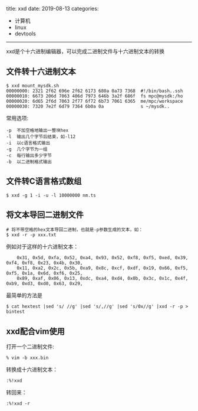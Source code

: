 title: xxd
date: 2019-08-13
categories:
- 计算机
- linux
- devtools




---

xxd是个十六进制编辑器，可以完成二进制文件与十六进制文本的转换



## 文件转十六进制文本



```
$ xxd mount_mysdk.sh 
00000000: 2321 2f62 696e 2f62 6173 680a 0a73 7368  #!/bin/bash..ssh
00000010: 6673 206d 7063 406d 7973 646b 3a2f 686f  fs mpc@mysdk:/ho
00000020: 6d65 2f6d 7063 2f77 6f72 6b73 7061 6365  me/mpc/workspace
00000030: 7320 7e2f 6d79 7364 6b0a 0a              s ~/mysdk..
```

常用选项:

```
-p  不加空格地输出一整块hex
-l  输出几个字节后结束，如-l12
-i  以c语言格式输出
-g  几个字节为一组
-c  每行输出多少字节
-b  以二进制格式输出
```

## 文件转C语言格式数组

```
$ xxd -g 1 -i -u -l 10000000 nm.ts
```

## 将文本导回二进制文件

```
# 将不带空格的hex文本导回二进制，也就是-p参数生成的文本，如：
$ xxd -r -p xxx.txt
```

例如对于这样的十六进制文本：

```
    0x31, 0x5d, 0xfa, 0x52, 0xa4, 0x93, 0x52, 0xf8, 0xf5, 0xed, 0x39, 0xf4, 0xf8, 0x23, 0x4b, 0x30,
    0x11, 0xa2, 0x2c, 0x5b, 0xa9, 0x8c, 0xcf, 0xdf, 0x19, 0x66, 0xf5, 0xf5, 0x1a, 0x6d, 0xf6, 0x25,
    0x89, 0xaf, 0x06, 0x13, 0xdc, 0xa4, 0xd4, 0x0b, 0x3c, 0x1c, 0x4f, 0xb9, 0xd3, 0xd0, 0x63, 0x29,
```

最简单的方法是

```
$ cat hextest |sed 's/ //g' |sed 's/,//g' |sed 's/0x//g' |xxd -r -p > bintest
```

## xxd配合vim使用

打开一个二进制文件:

```
% vim -b xxx.bin
```

转换成十六进制文本：

```
:%!xxd
```

转回来：
```
:%!xxd -r
```

